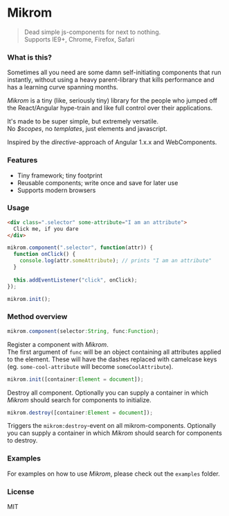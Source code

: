 # Mikrom
> Dead simple js-components for next to nothing.  
> Supports IE9+, Chrome, Firefox, Safari

### What is this?
Sometimes all you need are some damn self-initiating components that run instantly, without using a heavy parent-library that kills performance and has a learning curve spanning months.  
  
_Mikrom_ is a tiny (like, seriously tiny) library for the people who jumped off the React/Angular hype-train and like full control over their applications.  
  
It's made to be super simple, but extremely versatile.  
No _$scopes_, no _templates_, just elements and javascript.  
  
Inspired by the _directive_-approach of Angular 1.x.x and WebComponents.

### Features
  - Tiny framework; tiny footprint
  - Reusable components; write once and save for later use
  - Supports modern browsers

### Usage
```html
<div class=".selector" some-attribute="I am an attribute">
  Click me, if you dare
</div>
```

```javascript
mikrom.component(".selector", function(attr)) {
  function onClick() {
    console.log(attr.someAttribute); // prints "I am an attribute"
  }
  
  this.addEventListener("click", onClick);
});

mikrom.init();
```

### Method overview
```javascript
mikrom.component(selector:String, func:Function);
```
Register a component with _Mikrom_.  
The first argument of `func` will be an object containing all attributes applied to the element. These will have the dashes replaced with camelcase keys (eg. `some-cool-attribute` will become `someCoolAttribute`).
  
  
```javascript
mikrom.init([container:Element = document]);
```
Destroy all component.
Optionally you can supply a container in which _Mikrom_ should search for components to initialize.
  
  
```javascript
mikrom.destroy([container:Element = document]);
```
Triggers the `mikrom:destroy`-event on all mikrom-components.
Optionally you can supply a container in which _Mikrom_ should search for components to destroy.

### Examples
For examples on how to use _Mikrom_, please check out the `examples` folder.

### License
MIT